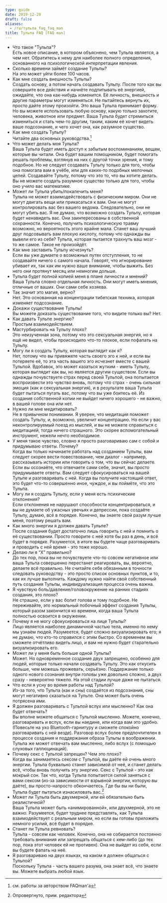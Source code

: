 ```yaml
---
type: guide
date: 2019-12-29
draft: false
aliases:
  - /ru/тульпа_faq_faq_man
title: Тульпа FAQ [FAQ man]
---
```

*  Что такое "Тульпа"?\
Есть новое описание, в котором объяснено, чем Тульпа является, а чем нет. Обратитесь к нему для наиболее полного определения, основанного на психологической интерпретации явления.
*  Сколько времени займёт создание Тульпы?\
На это может уйти более 100 часов.
*  Как мне создать внешность Тульпы?\
Создать основу, а потом начать создавать Тульпу. После того как вы совершите все действия и начнёте подпитывать её энергией, ожидайте, что она как-нибудь изменится. Её личность, внешность и другие параметры могут изменяться. Не пытайтесь вернуть их, просто дайте этому произойти. Это ваша Тульпа принимает форму. Но вы можете использовать любую основу, какую только захотите, человека, животное или предмет. Ваша Тульпа будет стремиться измениться и стать чем-то другим, таким, каким её хочет видеть ваше подсознание, и чего хочет она, как разумное существо.
*  Как мне создать Тульпу?\
Читайте два основных руководства.[^1]
*  Что может делать моя Тульпа?\
Ваша Тульпа будет иметь доступ к забытым воспоминаниям, вещам, которые вы читали. Она будет вашим помощником, будет помогать решать проблемы, взглянув на них с другой точки зрения, и тому подобное. Но не следует создавать Тульпу только для того, чтобы она помогала вам в учёбе, или для каких-то подобных мелочных целей. Создавайте Тульпу, потому что это то, что вы хотите делать. Вы не можете создать разумное существо только для того, чтобы оно учило вас математике.
*  Может ли Тульпа убить/покалечить меня?\
Тульпа не может взаимодействовать с физическим миром. Они не могут двигать вещи или прикасаться к вам. Они не могут контролировать вас без вашего ведома. Следовательно, они не могут убить вас. Я не думаю, что возможно создать Тульпу, которая будет ненавидеть вас. Они заинтересованы в собственной сохранности. Конечно, получить психологическую травму возможно, но вероятность этого крайне мала. Станет ваш лучший друг подсовывать вам плохую кислоту, потому что однажды вы вывели его из себя? Тульпа, которая пытается трахнуть ваш мозг - то же самое. Такое не произойдёт.
* Как мне заставить Тульпу исчезнуть?\
Если вы уже думаете о возможных путях отступления, то не создавайте ничего с самого начала. Говорят, что игнорирование убивает их, так как им нужно ваше внимание, чтобы выжить. Без него они протянут месяц или немногим дольше.
* Тульпа будет полной копией меня в плане личности и мнений?\
Ваша Тульпа словно отдельная личность. Они могут иметь мнения, отличные от ваших. Они сами себе хозяева.
* Так значит это магия, верно?\
Нет. Это основанная на концентрации тибетская техника, которая изменяет подсознание.
* Докажи существование Тульпы!\
Вы можете доказать существование того, что видите только вы? Нет.
* Как давать Тульпе энергию?\
Простым взаимодействием.
* Мастурбировать на Тульпу плохо?\
Это неизученная зона, потому что это сексуальная энергия, но я ещё не видел, чтобы происходило что-то плохое, если пофапать на Тульпу.
* Могу ли я создать Тульпу, которая выглядит как я?\
Нет, потому что вы привяжете часть своего эго к ней, и если вы потеряете её, то эта часть вашего эго исчезнет вместе с вашей Тульпой. Вдобавок, это может казаться жутким - иметь Тульпу, которая выглядит как вы, но является другим существом. Если вы однажды почувствуете страх перед своей Тульпой, она попытается воспроизвести это чувство вновь, потому что страх - очень сильная эмоция (как и сексуальная энергия), и в результате ваша Тульпа будет пытаться пугать вас, потому что вы уже боитесь её. Из создания собственной копии не выйдет ничего хорошего - не важно, в вашей голове она или нет.
* Нужно ли мне медитировать?\
Не в привычном понимании. Я уверен, что медитация поможет создать Тульпу, и, возможно, увеличит концентрацию. Но если у вас неконтролируемый поезд из мыслей, и вы не можете справиться с медитацией, тогда ничего страшного. Это скорее вспомогательный инструмент, нежели нечто необходимое.
* У меня такое чувство, словно я просто разговариваю сам с собой и придумываю ответы. Почему?\
Когда вы только начинаете работать над созданием Тульпы, вам следует скорее вести повествование, чем диалог - например, рассказывать истории или говорить о том, что вы сейчас делаете. Если вы осознаёте, что отвечаете сами себе, значит, вы просто придумываете ответы. Вам следует сфокусироваться на вашей Тульпе и разговаривать с ней. Когда вы получите настоящий ответ, это будет что-то совершенно иное, чуждое, и вы поймёте, что это Тульпа.
* Могу ли я создать Тульпу, если у меня есть психические отклонения?\
Если отклонения не нарушают способности концентрироваться, и вы не думаете об ужасных увечьях и депрессии, пока создаёте Тульпу, думаю, всё в порядке. Конечно, вы знаете свой разум лучше меня, поэтому решать вам.
* Как много энергии я должен давать Тульпе?\
После создания будет достаточно лишь говорить с ней и помнить о её существовании. Просто говорите с ней хотя бы раз в день, и всё будет в порядке. Разумеется, в итоге вы будете чаще разговаривать и проводить с ней время - это тоже хорошо.
* Делаю ли я “X” правильно?\
До тех пор, пока вы не почувствуете что-то совсем негативное или ваша Тульпа совершенно перестанет реагировать, вы, вероятно, делаете всё правильно. Не считайте себя обязанным в точности следовать руководству - это просто список основных пунктов, и то, как их лучше выполнить. Каждому нужно найти свой собственный путь создания Тульпы, индивидуализация процесса очень важна.
* Я чувствую боль/давление/головокружение на ранних стадиях создания, это плохо?\
Не страшно, если у вас болит голова и тому подобное. Не переживайте, это нормальный побочный эффект создания Тульпы, который разом закончится ко времени, когда ваша Тульпа полностью освоится в окружении.
* Почему я не могу сфокусироваться на лице Тульпы?\
Лицо является наиболее динамичной частью тела, именно по нему мы узнаём людей. Разумеется, будет сложно визуализировать его; я не думаю, что кто-то справился с этим быстро. Со временем вы сможете отчётливо видеть лицо, и вам не нужно будет старательно визуализировать его.
* Может ли у меня быть больше одной Тульпы?\
Может. Но одновременное создание двух запрещено, особенно для людей, которые только начали создавать Тульпу. Это как откусить больше, чем можешь прожевать, серьёзно. Поддержание только одного нового сознания внутри головы уже довольно сложно, а двух сразу - невероятно тяжело. На этой стадии лучше даже не пытаться.
* Что если я усну во время работы над Тульпой?\
Из-за того, что Тульпа (как и сны) создаётся из подсознания, сны могут негативно сказаться на Тульпе. Она может быть очень потрясена ими.
* Я должен разговаривать с Тульпой вслух или мысленно? Как она будет отвечать?\
Вы вполне можете общаться с Тульпой мысленно. Можете, конечно, разговаривать и вслух, если вы наедине, или когда вам это удобно. (Повесьте на ухо Bluetooth-гарнитуру и сможете спокойно разговаривать с ней везде). Разговор вслух более предпочтителен в процессе создания и поддержания образа Тульпы в воображении. Тульпа же может отвечать вам мысленно, либо вслух (с помощью слуховых галлюцинаций).
* Почему секс с Тульпой запрещен? Чем это плохо?\
Когда вы занимаетесь сексом с Тульпой, вы даёте ей очень много энергии. Тульпа буквально станет зависимой от неё, и станет делать всё, чтобы вновь получить эту энергию. Секс с Тульпой - это как мокрый сон. Так что, когда Тульпа попытается силой заняться с вами сексом (из-за зависимости от взрывной энергии, которую вы даёте), вы просто-напросто обкончаетесь. Где бы вы ни были, Тульпа будет пытаться изнасиловать вас.[^2]
* Может ли Тульпа быть двухмерной, или ей обязательно быть реалистичной?\
Ваша Тульпа может быть «анимированной», или двухмерной, это не важно. Разумеется, будет труднее представлять, как Тульпа взаимодействует с реальным миром, но если вы готовы приложить немного усилий, всё будет в порядке.
* Станет ли Тульпа ревновать?\
Тульпа - совсем как человек. Конечно, она не собирается постоянно требовать внимания или запрещать общаться с кем-либо (до тех пор, пока этот человек ей не противен). Она не выйдет из себя, если вы будете фапать на неё.
* Я разговариваю на двух языках, на каком я должен общаться с Тульпой?\
Поскольку Тульпа - часть вашего разума, она знает всё, что знаете вы. Можете выбрать любой язык.

[^1]: см. работы за авторством FAQman'а
[^2]: Опровергнуто, прим. редактора
